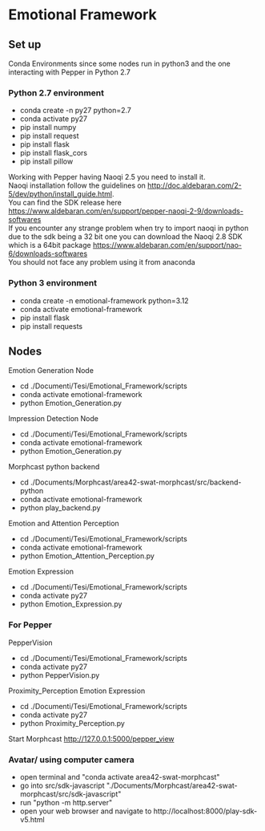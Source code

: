Emotional Framework
==========

Set up
------
Conda Environments since some nodes run in python3 and the one interacting with Pepper in Python 2.7

### Python 2.7 environment
 * conda create -n py27 python=2.7
 * conda activate py27
 * pip install numpy
 * pip install request
 * pip install flask
 * pip install flask_cors
 * pip install pillow

Working with Pepper having Naoqi 2.5 you need to install it.\
Naoqi installation follow the guidelines on http://doc.aldebaran.com/2-5/dev/python/install_guide.html. \
You can find the SDK release here https://www.aldebaran.com/en/support/pepper-naoqi-2-9/downloads-softwares \
If you encounter any strange problem when try to import naoqi in python due to the sdk being a 32 bit one you can download the Naoqi 2.8 SDK which is a 64bit package https://www.aldebaran.com/en/support/nao-6/downloads-softwares \
You should not face any problem using it from anaconda

### Python 3 environment
* conda create -n emotional-framework python=3.12
* conda activate emotional-framework
* pip install flask
* pip install requests

Nodes 
------
Emotion Generation Node
* cd ./Documenti/Tesi/Emotional_Framework/scripts
* conda activate emotional-framework
* python Emotion_Generation.py

Impression Detection Node
* cd ./Documenti/Tesi/Emotional_Framework/scripts
* conda activate emotional-framework
* python Emotion_Generation.py

Morphcast python backend
* cd ./Documents/Morphcast/area42-swat-morphcast/src/backend-python
* conda activate emotional-framework
* python play_backend.py

Emotion and Attention Perception
* cd ./Documenti/Tesi/Emotional_Framework/scripts
* conda activate emotional-framework
* python Emotion_Attention_Perception.py

Emotion Expression
* cd ./Documenti/Tesi/Emotional_Framework/scripts
* conda activate py27
* python Emotion_Expression.py

### For Pepper
PepperVision
* cd ./Documenti/Tesi/Emotional_Framework/scripts
* conda activate py27
* python PepperVision.py

Proximity_Perception
Emotion Expression
* cd ./Documenti/Tesi/Emotional_Framework/scripts
* conda activate py27
* python Proximity_Perception.py

Start Morphcast
http://127.0.0.1:5000/pepper_view

### Avatar/ using computer camera
- open terminal and "conda activate area42-swat-morphcast"
- go into src/sdk-javascript "./Documents/Morphcast/area42-swat-morphcast/src/sdk-javascript"
- run "python -m http.server"
- open your web browser and navigate to http://localhost:8000/play-sdk-v5.html


